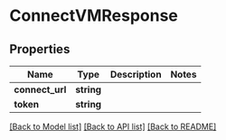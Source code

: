 # ConnectVMResponse

## Properties
Name | Type | Description | Notes
------------ | ------------- | ------------- | -------------
**connect_url** | **string** |  | 
**token** | **string** |  | 

[[Back to Model list]](../../README.md#documentation-for-models) [[Back to API list]](../../README.md#documentation-for-api-endpoints) [[Back to README]](../../README.md)


